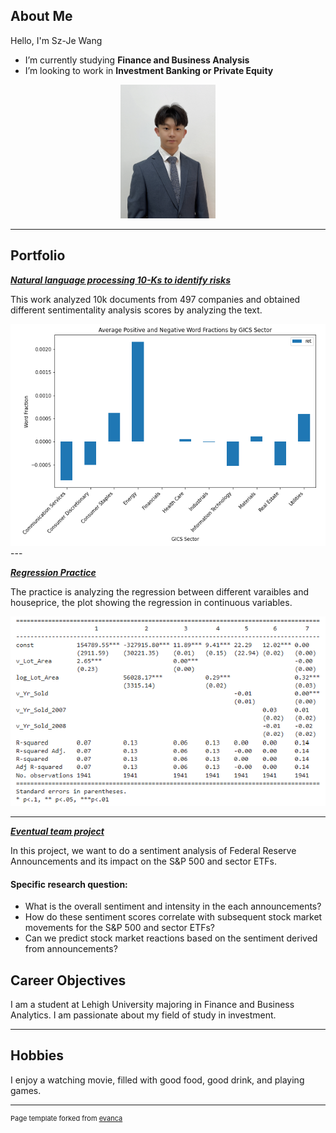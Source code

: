 ## About Me

Hello, I'm Sz-Je Wang
- I’m currently studying **Finance and Business Analysis**
- I’m looking to work in **Investment Banking or Private Equity**

<!-- Upload your own photo and change the path -->

<p style="text-align:center;">
  <img class="img-circle" src="images/Szjewangpicture.png" width="30%">
</p>

---

## Portfolio

_**[Natural language processing 10-Ks to identify risks](midterm_summary.md)**_

This work analyzed 10k documents from 497 companies and obtained different sentimentality analysis scores by analyzing the text.

<img src="images/Assign5p1.png"/>
---

_**[Regression Practice](Regression_practice.md)**_

The practice is analyzing the regression between different varaibles and houseprice, the plot showing the regression in continuous variables. 

<img src="images/Assign6p2.png"/>


---
_**[Eventual team project](https://donbowen.github.io/teamproject/)**_

In this project, we want to do a sentiment analysis of Federal Reserve Announcements and its impact on the S&P 500 and sector ETFs.

#### Specific research question:
- What is the overall sentiment and intensity in the each announcements?
- How do these sentiment scores correlate with subsequent stock market movements for the S&P 500 and sector ETFs?
- Can we predict stock market reactions based on the sentiment derived from announcements? 

## Career Objectives

I am a student at Lehigh University majoring in Finance and Business Analytics. I am passionate about my field of study in investment.

---

## Hobbies

I enjoy a watching movie, filled with good food, good drink, and playing games.

---
<p style="font-size:11px">Page template forked from <a href="https://github.com/evanca/quick-portfolio">evanca</a></p>
<!-- Remove above link if you don't want to attibute -->
